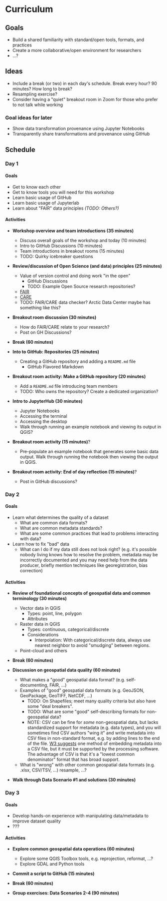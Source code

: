# Curriculum

## Goals

* Build a shared familiarity with standard/open tools, formats, and practices
* Create a more collaborative/open environment for researchers
* ...?


## Ideas

* Include a break (or two) in each day's schedule. Break every hour? 90 minutes? How
  long to break?
* Resampling exercise?
* Consider having a "quiet" breakout room in Zoom for those who prefer to not talk while
  working


### Goal ideas for later

* Show data transformation provenance using Jupyter Notebooks
* Transparently share transformations and provenance using GitHub


## Schedule

### Day 1

#### Goals

* Get to know each other
* Get to know tools you will need for this workshop
* Learn basic usage of GitHub
* Learn basic usage of Jupyterlab
* Learn about "FAIR" data principles _(TODO: Others?)_


#### Activities

* **Workshop overview and team introductions (35 minutes)**
  * Discuss overall goals of the workshop and today (10 minutes)
  * Intro to GitHub Discussions (10 minutes)
  * Team introductions in breakout rooms (15 minutes)
  * TODO: Quirky icebreaker questions

* **Review/discussion of Open Science (and data) principles (25 minutes)**
  * Value of version control and doing work "in the open"
    * GitHub Discussions
    * TODO: Example Open Source research repositories?
  * [FAIR](https://www.go-fair.org/fair-principles/)
  * [CARE](https://www.gida-global.org/care)
  * TODO: FAIR/CARE data checker? Arctic Data Center maybe has something like this?

* **Breakout room discussion (30 minutes)**
  * How do FAIR/CARE relate to your research?
  * Post on GH Discussions?

* **Break (60 minutes)**

* **Into to GitHub: Repositories (25 minutes)**
  * Creating a GitHub repository and adding a `README.md` file
    * GitHub Flavored Markdown

* **Breakout room activity: Make a GitHub repository (20 minutes)**
  * Add a `README.md` file introducing team members
  * TODO: Who owns the repository? Create a dedicated organization?

* **Intro to JupyterHub (30 minutes)**
  * Jupyter Notebooks
  * Accessing the terminal
  * Accessing the desktop
  * Walk through running an example notebook and viewing its output in QGIS?

<!-- TODO: Pick a breakout room activity -->
* **Breakout room activity (15 minutes)**?
  * Pre-populate an example notebook that generates some basic data output.
    Walk through running the notebook then viewing the output in QGIS.

* **Breakout room activity: End of day reflection (15 minutes)**?
  * Post in GitHub discussions?


### Day 2

#### Goals

* Learn what determines the quality of a dataset
    * What are common data formats?
    * What are common metadata standards?
    * What are some common practices that lead to problems interacting with data?
* Learn how to fix "bad" data
    * What can I do if my data still does not look right? (e.g. it's possible nobody
      living knows how to resolve the problem, metadata may be incorrectly documented
      and you may need help from the data producer, briefly mention techniques like
      georegistration, bias correction)


#### Activities

* **Review of foundational concepts of geospatial data and common terminology (30
  minutes)**
    * Vector data in QGIS
        * Types: point, line, polygon
        * Attributes
    * Raster data in QGIS
        * Types: continuous, categorical/discrete
        * Considerations
            * Interpolation: With categorical/discrete data, always use nearest
              neighbor to avoid "smudging" between regions.
    * Point-cloud and others

* **Break (60 minutes)**

* **Discussion on geospatial data quality (60 minutes)**
    * What makes a "good" geospatial data format? (e.g. self-documenting, FAIR, ...)
    * Examples of "good" geospatial data formats (e.g. GeoJSON, GeoPackage, GeoTIFF,
    NetCDF, ...)
        * TODO: On Shapefiles; meet many quality criteria but also have some "deal
          breakers".
        * TODO: What are some "good" self-describing formats for non-geospatial data?
        * NOTE: CSV can be fine for _some_ non-geospatial data, but lacks standardized
          support for metadata (e.g. data types), and you will sometimes find CSV
          authors "wing it" and write metadata into CSV files in non-standard format,
          e.g. by adding lines to the end of the file. [W3
          suggests](https://www.w3.org/TR/tabular-data-model/#embedded-metadata) one
          method of embedding metadata into a CSV file, but it must be supported by the
          processing software. The advantage of CSV is that it's a "lowest common
          denominator" format that has broad support.
    * What is "wrong" with other common geospatial data formats (e.g. .xlsx, CSV/TSV, ...)
      resample, ...?

* **Walk through Data Scenario #1 and solutions (30 minutes)**


### Day 3

#### Goals

* Develop hands-on experience with manipulating data/metadata to improve dataset quality
* ???


#### Activities

* **Explore common geospatial data operations (60 minutes)**
    * Explore some QGIS Toolbox tools, e.g. reprojection, reformat, ...?
    * Explore GDAL and Python tools

* **Commit a script to GitHub (15 minutes)**

* **Break (60 minutes)**

* **Group exercises: Data Scenarios 2-4 (90 minutes)**
